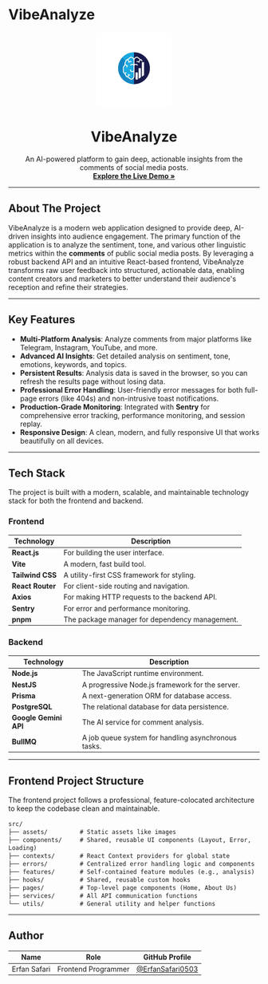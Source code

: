 # VibeAnalyze

<div align="center">
  <img src="./Logo/logo.png" alt="VibeAnalyze Logo" width="150px" />
  <h1 align="center">VibeAnalyze</h1>
  <p align="center">
    An AI-powered platform to gain deep, actionable insights from the comments of social media posts.
    <br />
    <a href="https://vibeanalyze.erfansafari.me/"><strong>Explore the Live Demo »</strong></a>
  </p>
</div>

---

## About The Project

VibeAnalyze is a modern web application designed to provide deep, AI-driven insights into audience engagement. The primary function of the application is to analyze the sentiment, tone, and various other linguistic metrics within the **comments** of public social media posts. By leveraging a robust backend API and an intuitive React-based frontend, VibeAnalyze transforms raw user feedback into structured, actionable data, enabling content creators and marketers to better understand their audience's reception and refine their strategies.

---

## Key Features

- **Multi-Platform Analysis**: Analyze comments from major platforms like Telegram, Instagram, YouTube, and more.
- **Advanced AI Insights**: Get detailed analysis on sentiment, tone, emotions, keywords, and topics.
- **Persistent Results**: Analysis data is saved in the browser, so you can refresh the results page without losing data.
- **Professional Error Handling**: User-friendly error messages for both full-page errors (like 404s) and non-intrusive toast notifications.
- **Production-Grade Monitoring**: Integrated with **Sentry** for comprehensive error tracking, performance monitoring, and session replay.
- **Responsive Design**: A clean, modern, and fully responsive UI that works beautifully on all devices.

---

## Tech Stack

The project is built with a modern, scalable, and maintainable technology stack for both the frontend and backend.

### Frontend

| Technology       | Description                                    |
| ---------------- | ---------------------------------------------- |
| **React.js**     | For building the user interface.               |
| **Vite**         | A modern, fast build tool.                     |
| **Tailwind CSS** | A utility-first CSS framework for styling.     |
| **React Router** | For client-side routing and navigation.        |
| **Axios**        | For making HTTP requests to the backend API.   |
| **Sentry**       | For error and performance monitoring.          |
| **pnpm**         | The package manager for dependency management. |

### Backend

| Technology            | Description                                         |
| --------------------- | --------------------------------------------------- |
| **Node.js**           | The JavaScript runtime environment.                 |
| **NestJS**            | A progressive Node.js framework for the server.     |
| **Prisma**            | A next-generation ORM for database access.          |
| **PostgreSQL**        | The relational database for data persistence.       |
| **Google Gemini API** | The AI service for comment analysis.                |
| **BullMQ**            | A job queue system for handling asynchronous tasks. |

---

## Frontend Project Structure

The frontend project follows a professional, feature-colocated architecture to keep the codebase clean and maintainable.

```
src/
├── assets/         # Static assets like images
├── components/     # Shared, reusable UI components (Layout, Error, Loading)
├── contexts/       # React Context providers for global state
├── errors/         # Centralized error handling logic and components
├── features/       # Self-contained feature modules (e.g., analysis)
├── hooks/          # Shared, reusable custom hooks
├── pages/          # Top-level page components (Home, About Us)
├── services/       # All API communication functions
└── utils/          # General utility and helper functions
```

---

## Author

| Name         | Role                | GitHub Profile                                         |
| ------------ | ------------------- | ------------------------------------------------------ |
| Erfan Safari | Frontend Programmer | [@ErfanSafari0503](https://github.com/ErfanSafari0503) |
